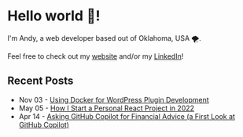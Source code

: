  # Hello world 👋!
 I'm Andy, a web developer based out of Oklahoma, USA 🌪️.

 Feel free to check out my [website](https://andynguyen.dev) and/or my [LinkedIn](https://www.linkedin.com/in/AndyN9/)!

## Recent Posts
<!-- feed start -->
- Nov 03 - [Using Docker for WordPress Plugin Development](https://andynguyen.dev/blog/using-docker-wordpress-plugin-development/)
- May 05 - [How I Start a Personal React Project in 2022](https://andynguyen.dev/blog/start-personal-react-project-2022/)
- Apr 14 - [Asking GitHub Copilot for Financial Advice (a First Look at GitHub Copilot)](https://andynguyen.dev/blog/asking-github-copilot-financial-advice-first-look-github-copilot/)
<!-- feed end -->
